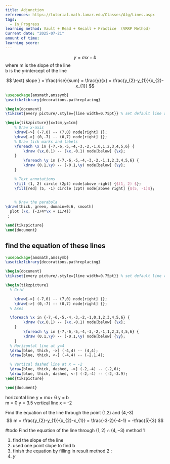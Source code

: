```yaml
---
title: Adjunction
references: https://tutorial.math.lamar.edu/Classes/Alg/Lines.aspx
tags:
  - In_Progress
learning method: Vault + Read + Recall + Practice  (VRRP Method)
Current date: "2025-07-21"
amount of time: 
learning score:
---
```

$$
y = mx + b
$$
where m is the slope of the line  
b is the y-intercept of the line

$$
\text{ slope }  = \frac{rise}{sum} = \frac{y}{x}   = \frac{y_{2}-y_{1}}{x_{2}-x_{1}}
$$
```tikz
\usepackage{amsmath,amssymb}
\usetikzlibrary{decorations.pathreplacing}

\begin{document}
\tikzset{every picture/.style={line width=0.75pt}} % set default line width

\begin{tikzpicture}[x=1cm,y=1cm]
    % Draw x-axis
    \draw[->] (-7,0) -- (7,0) node[right] {};
    \draw[->] (0,-7) -- (0,7) node[right] {};
    % Draw tick marks and labels
    \foreach \x in {-7,-6,-5,-4,-3,-2,-1,0,1,2,3,4,5,6} {
        \draw (\x,0.1) -- (\x,-0.1) node[below] {\x};
    }
        \foreach \y in {-7,-6,-5,-4,-3,-2,-1,1,2,3,4,5,6} {
        \draw (0.1,\y) -- (-0.1,\y) node[below] {\y};
    }

    % Text annotations  
    \fill (1, 2) circle (2pt) node[above right] {$(1, 2) $};
    \fill[red] (5, -1) circle (2pt) node[above right] {$(5, -1)$};


    % Draw the parabola
\draw[thick, green, domain=0:6, smooth] 
  plot (\x, {-3/4*\x + 11/4}) 
 ;

\end{tikzpicture}
\end{document}
``` 

## find the equation of these lines 
```tikz
\usepackage{amsmath,amssymb}
\usetikzlibrary{decorations.pathreplacing}

\begin{document}
\tikzset{every picture/.style={line width=0.75pt}} % set default line width

\begin{tikzpicture}
  % Grid

    \draw[->] (-7,0) -- (7,0) node[right] {};
    \draw[->] (0,-7) -- (0,7) node[right] {};
  % Axes

  \foreach \x in {-7,-6,-5,-4,-3,-2,-1,0,1,2,3,4,5,6} {
        \draw (\x,0.1) -- (\x,-0.1) node[below] {\x};
    }
        \foreach \y in {-7,-6,-5,-4,-3,-2,-1,1,2,3,4,5,6} {
        \draw (0.1,\y) -- (-0.1,\y) node[below] {\y};
    }
  % Horizontal line at y=4
  \draw[blue, thick, ->] (-4,4) -- (4,4);
  \draw[blue, thick, <-] (-4,4) -- (-2.1,4);

  % Vertical dashed line at x = -2
  \draw[blue, thick, dashed, ->] (-2,-4) -- (-2,6);
  \draw[blue, thick, dashed, <-] (-2,-4) -- (-2,-3.9);
\end{tikzpicture}

\end{document}
```
horizontal line 
y = mx+ 6 
y = b  
m  = 0 
y = 3.5 
vertical line 
x = -2 



Find the equation of the line through the point (1,2) and (4,-3)
$$
m  = \frac{y_{2}-y_{1}}{x_{2}-x_{1}}   = \frac{-3-2}{-4-1}  = -\frac{5}{3}
$$

#todo 
Find the equation of the line through $(1,2)\cap(4,-3)$ 
method 1 
1. find the slope of the line 
2. used one point slope to find b 
3. finish the equation by filling in result 
method 2 :
4. $y$